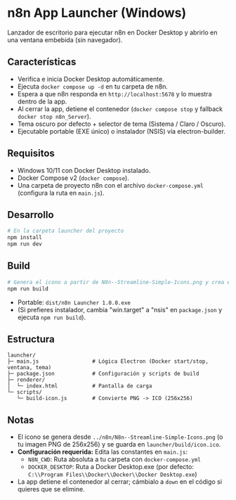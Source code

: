 # n8n App Launcher (Windows)

Lanzador de escritorio para ejecutar n8n en Docker Desktop y abrirlo en una ventana embebida (sin navegador).

## Características

- Verifica e inicia Docker Desktop automáticamente.
- Ejecuta `docker compose up -d` en tu carpeta de n8n.
- Espera a que n8n responda en `http://localhost:5678` y lo muestra dentro de la app.
- Al cerrar la app, detiene el contenedor (`docker compose stop` y fallback `docker stop n8n_Server`).
- Tema oscuro por defecto + selector de tema (Sistema / Claro / Oscuro).
- Ejecutable portable (EXE único) o instalador (NSIS) vía electron-builder.

## Requisitos

- Windows 10/11 con Docker Desktop instalado.
- Docker Compose v2 (`docker compose`).
- Una carpeta de proyecto n8n con el archivo `docker-compose.yml` (configura la ruta en `main.js`).

## Desarrollo

```bash
# En la carpeta launcher del proyecto
npm install
npm run dev
```

## Build

```bash
# Genera el icono a partir de N8n--Streamline-Simple-Icons.png y crea el EXE portable
npm run build
```

- Portable: `dist/n8n Launcher 1.0.0.exe`
- (Si prefieres instalador, cambia "win.target" a "nsis" en `package.json` y ejecuta `npm run build`).

## Estructura

```
launcher/
├─ main.js                 # Lógica Electron (Docker start/stop, ventana, tema)
├─ package.json            # Configuración y scripts de build
├─ renderer/
│  └─ index.html           # Pantalla de carga
└─ scripts/
   └─ build-icon.js        # Convierte PNG -> ICO (256x256)
```

## Notas

- El icono se genera desde `../n8n/N8n--Streamline-Simple-Icons.png` (o tu imagen PNG de 256x256) y se guarda en `launcher/build/icon.ico`.
- **Configuración requerida:** Edita las constantes en `main.js`:
  - `N8N_CWD`: Ruta absoluta a tu carpeta con `docker-compose.yml`
  - `DOCKER_DESKTOP`: Ruta a Docker Desktop.exe (por defecto: `C:\\Program Files\\Docker\\Docker\\Docker Desktop.exe`)
- La app detiene el contenedor al cerrar; cámbialo a `down` en el código si quieres que se elimine.
